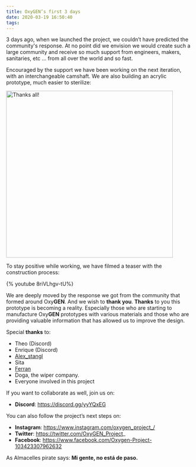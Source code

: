```yaml
---
title: OxyGEN’s first 3 days
date: 2020-03-19 16:50:40
tags:
---
```


3 days ago, when we launched the project, we couldn’t have predicted the community's response. At no point did we envision we would create such a large community and receive so much support from engineers, makers, sanitaries, etc ... from all over the world and so fast.

Encouraged by the support we have been working on the next iteration, with an interchangeable camshaft. We are also building an acrylic prototype, much easier to sterilize:

<img src="/images/thanks.jpg" width="450" alt="Thanks all!">

To stay positive while working, we have filmed a teaser with the construction process:

{% youtube 8riVLhgv-tU%}

We are deeply moved by the response we got from the community that formed around Oxy**GEN**. And we wish to **thank you**.
**Thanks** to you this prototype is becoming a reality. Especially those who are starting to manufacture Oxy**GEN** prototypes with various materials and those who are providing valuable information that has allowed us to improve the design.

Special **thanks** to:
* Theo (Discord)
* Enrique (Discord)
* [Alex_stangl]( https://www.linkedin.com/in/%C3%A0lex-fiestas-b6871115/)
* Sita
* [Ferran](https://www.linkedin.com/in/ferrancaceres/)
* Doga, the wiper company.
* Everyone involved in this project

If you want to collaborate as well, join us on:
* **Discord**: https://discord.gg/yyYQxEG

You can also follow the project’s next steps on:
* **Instagram**: https://www.instagram.com/oxygen_project_/
* **Twitter**: https://twitter.com/OxyGEN_Project_
* **Facebook**: https://www.facebook.com/Oxygen-Project-103423307962632

As Almacelles pirate says: **Mi gente, no está de paso.**